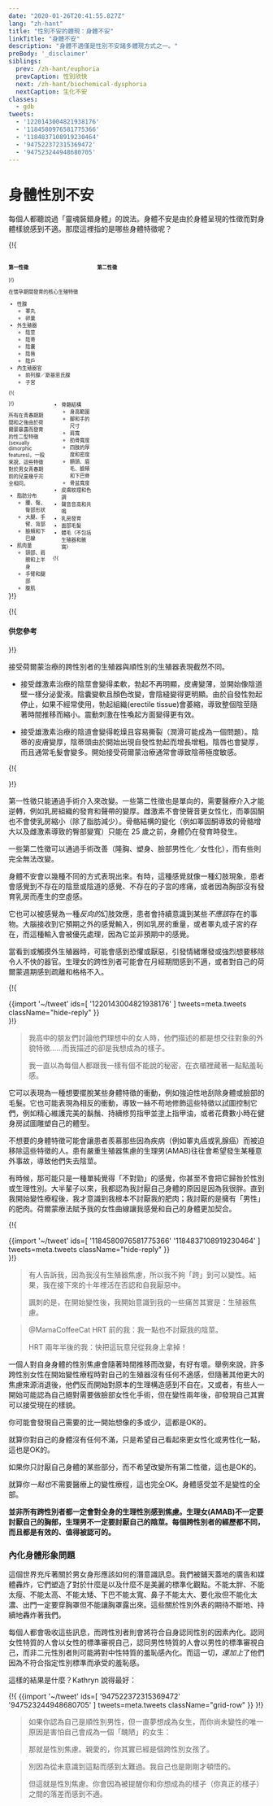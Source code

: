 ```yaml
---
date: "2020-01-26T20:41:55.827Z"
lang: "zh-hant"
title: "性別不安的體現：身體不安"
linkTitle: "身體不安"
description: "身體不適僅是性別不安諸多體現方式之一。"
preBody: '_disclaimer'
siblings:
  prev: /zh-hant/euphoria
  prevCaption: 性別欣快
  next: /zh-hant/biochemical-dysphoria
  nextCaption: 生化不安
classes:
  - gdb
tweets:
  - '1220143004821938176'
  - '1184580976581775366'
  - '1184837108919230464'
  - '947522372315369472'
  - '947523244948680705'
---
```


<!-- # Physical Gender Dysphoria

Everyone has heard of the "born in the wrong body" narrative. Physical dysphoria is discomfort over the shape of one's body due to the sexual characteristics it presents. So what body features are we talking about here? -->

# 身體性別不安

每個人都聽說過「靈魂裝錯身體」的說法。身體不安是由於身體呈現的性徵而對身體樣貌感到不適。那麼這裡指的是哪些身體特徵呢？

{!{
<style>

.fact-grid h4 { font-weight: 600;grid-row: 1; }

.fact-grid li {break-inside: avoid;}

@media (min-width: 500px) {
  .fact-grid {
    display: grid;
    grid-template-columns: 1fr 2fr;
    grid-template-rows: min-content 1fr;
    grid-column-gap: 1em;
    font-size: 0.7em;
  }

  .fact-grid .two-col { column-count: 2; }
}

</style>
<div class="fact-grid ">
  <h4>第一性徵</h4>
  <div>
}!}

<!-- The core reproductive features which develop during pregnancy -->

在懷孕期間發育的核心生殖特徵

<!-- - Gonads
  - Testicles
  - Ovaries
- External Genitalia
  - Penis
  - Clitoris
  - Scrotum
  - Labia
  - Vulva
- Internal Reproductive Organs
  - Prostate / Skene's Gland
  - Uterus -->

- 性腺
  - 睪丸
  - 卵巢
- 外生殖器
  - 陰莖
  - 陰蒂
  - 陰囊
  - 陰唇
  - 陰戶
- 內生殖器官
  - 前列腺／斯基恩氏腺
  - 子宮


{!{ </div>  <h4>第二性徵</h4>
<div class="two-col"> }!}

<!-- All sexually dimorphic features which develop during and after puberty as a result of hormone exposure. In general, these features are all nearly identical for both male and female prepubescent children. -->

所有在青春期期間和之後由於荷爾蒙暴露而發育的性二型特徵(sexually dimorphic features)。一般來說，這些特徵對於男女青春期前的兒童幾乎完全相同。

<!-- - Fat Distribution
  - Waist, Hips, Butt Shape
  - Thighs, Arms, Back
  - Cheeks and Jaw Line
- Muscle Mass
  - Neck, Shoulders and Upper Body
  - Arms and Legs
  - Abdominal
- Skeletal Build
  - Range of Height
  - Size of Feet and Hands
  - Width of Shoulders
  - Rib Cage Breadth
  - Thickness and Density of Limbs
  - Forehead, Brow, Cheek and Jaw bones
  - Pelvic Width
- Skin Texture and Tone
- Voice Pitch and Resonance
- Breast Development
- Facial Hair
- Body Hair (excluding genitals and arm pits) -->

- 脂肪分布
  - 腰、臀、臀部形狀
  - 大腿、手臂、背部
  - 臉頰和下巴線
- 肌肉量
  - 頸部、肩膀和上半身
  - 手臂和腿部
  - 腹肌
- 骨骼結構
  - 身高範圍
  - 腳和手的尺寸
  - 肩寬
  - 肋骨寬度
  - 四肢的厚度和密度
  - 額頭、眉毛、臉頰和下巴骨
  - 骨盆寬度
- 皮膚紋理和色調
- 聲音音高和共鳴
- 乳房發育
- 面部毛髮
- 體毛（不包括生殖器和腋窩）

{!{ </div></div> }!}

{!{ <div class="gutter"><div class="card"><div class="card-body"><h4 class="card-title">供您參考</h4> }!}

<!-- The genitals of a transgender person on hormone therapy do not behave remotely like their cisgender counterparts. -->

接受荷爾蒙治療的跨性別者的生殖器與順性別的生殖器表現截然不同。

<!-- - The estrogenic penis softens, erections become less pronounced, and the skin thins and begins to perspire like a vaginal wall. The scrotum softens and changes color, with the perineal raphe becoming more distinct. Due to the cessation of random erections, the erectile tissue will atrophy if not regularly put to use, causing the entire penis to shrink over time. Vibration becomes more effective for arousal. -->

- 接受雌激素治療的陰莖會變得柔軟，勃起不再明顯，皮膚變薄，並開始像陰道壁一樣分泌愛液。陰囊變軟且顏色改變，會陰縫變得更明顯。由於自發性勃起停止，如果不經常使用，勃起組織(erectile tissue)會萎縮，導致整個陰莖隨著時間推移而縮小。震動刺激在性喚起方面變得更有效。

<!-- - The androgenic vagina becomes dryer & prone to tearing (lubrication can be an issue). The skin of the clitoris thickens, and the clitoral glans grows in length and girth due to the onset of random erections. Labia also become thicker, and often hairier. The onset of HRT often results in extreme sensitivity of the clitoris. -->

- 接受雄激素治療的陰道會變得乾燥且容易撕裂（潤滑可能成為一個問題）。陰蒂的皮膚變厚，陰蒂頭由於開始出現自發性勃起而增長增粗。陰唇也會變厚，而且通常毛髮會變多。開始接受荷爾蒙治療通常會導致陰蒂極度敏感。

{!{ </div></div></div> }!}

<!-- Primary characteristics can only be altered through surgical intervention. Some secondary sexual characteristics are also one-way trips and require medical intervention to undo, namely the growth of breast tissue and the deepening of the vocal chords. Estrogen does not make the voice more feminine, and testosterone does not make breasts shrink (aside from the loss of fat). Changes to skeletal structure (such as enlarging from testosterone and the widening of hips from estrogen) can only occur prior to the age of 25, while the body is still growing. -->

第一性徵只能通過手術介入來改變。一些第二性徵也是單向的，需要醫療介入才能逆轉，例如乳房組織的發育和聲帶的變厚。雌激素不會使聲音更女性化，而睪固酮也不會使乳房縮小（除了脂肪減少）。骨骼結構的變化（例如睪固酮導致的骨骼增大以及雌激素導致的臀部變寬）只能在 25 歲之前，身體仍在發育時發生。

<!-- Some secondary traits can be surgically enhanced (breast augmentation, body contouring, facial masculinization / feminization), and some cannot be changed at all. -->

一些第二性徵可以通過手術改善（隆胸、塑身、臉部男性化／女性化），而有些則完全無法改變。

<!-- Physical dysphoria manifests in several different ways. Sometimes this is felt in a sort of phantom limb phenomenon, where the person can feel sensations from a penis or vagina that is not there, an ache in a uterus that does not exist, or a sense of absence on the chest from breasts that have not grown in. -->

身體不安會以幾種不同的方式表現出來。有時，這種感覺就像一種幻肢現象，患者會感覺到不存在的陰莖或陰道的感覺、不存在的子宮的疼痛，或者因為胸部沒有發育乳房而產生的空虛感。

<!-- It can be felt as a sort of *reverse* phantom effect, where the person is persistently aware of something that should *not* be there. The brain is receiving sensory input that it does not expect, such as the weight of breasts, or the presence of testicles or a uterus, and this input takes priority because it isn't expected. -->

它也可以被感覺為一種*反向的*幻肢效應，患者會持續意識到某些*不應該*存在的事物。大腦接收到它預期之外的感覺輸入，例如乳房的重量，或者睪丸或子宮的存在，而這種輸入會被優先處理，因為它並非預期中的感覺。

<!-- It may be felt as horror or revulsion when looking at or touching the external genitals, triggering emotional outbursts or a strong desire to remove the offending organ. AFAB (assigned female at birth) trans people may experience feelings of wrongness during menstruation, or a sense of alien disconnect from their hormone cycle. -->

當看到或觸摸外生殖器時，可能會感到恐懼或厭惡，引發情緒爆發或強烈想要移除令人不快的器官。生理女的跨性別者可能會在月經期間感到不適，或者對自己的荷爾蒙週期感到疏離和格格不入。

{!{ <div class="gutter">{{import '~/tweet' ids=[
  '1220143004821938176'
] tweets=meta.tweets className="hide-reply" }}</div> }!}

> 我高中的朋友們討論他們理想中的女人時，他們描述的都是想交往對象的外貌特徵……而我描述的卻是我想成為的樣子。
>
> 我一直以為每個人都跟我一樣有個不能說的秘密，在衣櫃裡藏著一點點羞恥感。

<!-- It can manifest as a compulsion to be rid of certain body traits, such as obsessively shaving body or facial hair. This can also manifest in the opposite compulsion, leading to meticulous grooming of those traits in order to try to control them, like maintaining a perfect beard, persistently keeping one's nails manicured and polished, or spending hours in the gym attempting to hone one's shape. -->

它可以表現為一種想要擺脫某些身體特徵的衝動，例如強迫性地刮除身體或臉部的毛髮。它也可能表現為相反的衝動，導致一絲不苟地修飾這些特徵以試圖控制它們，例如精心維護完美的鬍鬚、持續修剪指甲並塗上指甲油，或者花費數小時在健身房試圖雕塑自己的體型。

<!-- Undesired physical features may prompt a person to experience envy of people who have been forced to remove those features due to illnesses, such as testicular or breast cancer. AMABs with severe genital dysphoria tend to have a wish for some kind of freak accident that would cause the loss of their phallus. -->

不想要的身體特徵可能會讓患者羨慕那些因為疾病（例如睪丸癌或乳腺癌）而被迫移除這些特徵的人。患有嚴重生殖器焦慮的生理男(AMAB)往往會希望發生某種意外事故，導致他們失去陰莖。

<!-- Sometimes it may just simply be a feeling of being incorrect, which you may not even attribute to gender or sex. For most of my life, I believed that the reason I hate my body was because I was fat. It wasn't until I started transition that I realized I don't hate my fat at all; I hated having *male* fat. The feminine curves that HRT gave me make me feel so much more in tune with my body. -->

有時候，那可能只是一種單純覺得「不對勁」的感覺，你甚至不會把它歸咎於性別或生理性別。大半輩子以來，我都認為我討厭自己身體的原因是因為我很胖。直到我開始變性療程後，我才意識到我根本不討厭我的肥肉；我討厭的是擁有「男性」的肥肉。荷爾蒙療法賦予我的女性曲線讓我感覺和自己的身體更加契合。



{!{ <div class="gutter">{{import '~/tweet' ids=[
  '1184580976581775366'
  '1184837108919230464'
] tweets=meta.tweets className="hide-reply" }}</div> }!}

> 有人告訴我，因為我沒有生殖器焦慮，所以我不夠「跨」到可以變性。結果，我在接下來的十年裡活在否認和自我厭惡中。
>
> 諷刺的是，在開始變性後，我開始意識到我的一些痛苦其實是：生殖器焦慮。

> @MamaCoffeeCat HRT 前的我：我一點也不討厭我的陰莖。
> 
> HRT 兩年半後的我：快把這玩意兒從我身上拿掉！

<!-- The dysphoria one feels about their body can and will change over time, for better and worse. For example, many trans women enter into transition feeling no disconnect with their genitals, but later find that as larger sources of dysphoria melt away, that they become less comfortable with their original configuration. Alternatively, some may assume that they will absolutely need facial feminization surgery, but then, two years into transition, realize they're actually okay with how they look. -->

一個人對自身身體的性別焦慮會隨著時間推移而改變，有好有壞。舉例來說，許多跨性別女性在開始變性療程時對自己的生殖器沒有任何不適感，但隨著其他更大的焦慮來源消退後，他們反而開始對原本的生理構造感到不自在。又或者，有些人一開始可能認為自己絕對需要做臉部女性化手術，但在變性兩年後，卻發現自己其實可以接受現在的樣貌。

<!-- It's okay for you to realize you need more or less than when you started. -->

你可能會發現自己需要的比一開始想像的多或少，這都是OK的。

<!-- It's okay if you don't hate anything about your body and just wish you looked more feminine or masculine. -->

就算你對自己的身體沒有任何不滿，只是希望自己看起來更女性化或男性化一點，這也是OK的。

<!-- It's okay if you only hate some aspects of your body and don't wish to change all of its sexual characteristics. -->

如果你只討厭自己身體的某些部分，而不希望改變所有第二性徵，這也是OK的。

<!-- It's okay if you don't need medical transition *at all*. Body feelings are not the be-all-end-all of transition. -->

就算你*一點也*不需要醫療上的變性療程，這也完全OK。身體感受並不是變性的全部。

<!-- **Total body physical dysphoria is not a requirement to be transgender. AFABs do not have to hate their chest, AMABs do not have to hate their penis. Every trans person's experience is different. All are valid.** -->

**並非所有跨性別者都一定會對全身的生理性別感到焦慮。生理女(AMAB)不一定要討厭自己的胸部，生理男不一定要討厭自己的陰莖。每個跨性別者的經歷都不同，而且都是有效的、值得被認可的。**

<!-- ### Internalized Body Image Issues -->

### 內化身體形象問題

<!-- The world is full of subconscious messages about how men and women's bodies should be shaped. We are bombarded with advertising and media creating a normalized view of what is and is not beautiful. Don't be too fat, don't be too skinny, don't be too tall, don't be too short, don't have too broad of a chin, don't have too large of a nose, wear makeup but don't wear too much makeup, don't leave the house without a bra, but don't let the bra show. On and on and on, the constant barrage of expectations of gendered appearance. -->

這個世界充斥著關於男女身形應該如何的潛意識訊息。我們被鋪天蓋地的廣告和媒體轟炸，它們塑造了對於什麼是以及什麼不是美麗的標準化觀點。不能太胖、不能太瘦、不能太高、不能太矮、下巴不能太寬、鼻子不能太大、要化妝但不能化太濃、出門一定要穿胸罩但不能讓胸罩露出來。這些關於性別外表的期待不斷地、持續地轟炸著我們。

<!-- Everyone absorbs these messages, and trans people internalize the factors which matter to the gender they align with. Those who align with femininity grow up mapping feminine standards onto themselves, those who align with masculinity map masculine standards on to themselves, and enbies may internalize shame around androgyny. This is *on top* of the shame they are loaded with for not living up to their assigned gender's standards. -->

每個人都會吸收這些訊息，而跨性別者則會將符合自身認同性別的因素內化。認同女性特質的人會以女性的標準審視自己，認同男性特質的人會以男性的標準審視自己，而非二元性別者則可能將對中性特質的羞恥感內化。而這一切，*還加上*了他們因為不符合指定性別標準而承受的羞恥感。

<!-- What is the end result of this? Kathryn said it best: -->

這樣的結果是什麼？Kathryn 說得最好：

{!{ {{import '~/tweet' ids=[
  '947522372315369472'
  '947523244948680705'
] tweets=meta.tweets className="grid-row" }} }!}

> 如果你認為自己是順性別男性，但一直夢想成為女生，而你尚未變性的唯一原因是害怕自己會成為一個「醜陋」的女生：
>
> 那就是性別焦慮。親愛的，你其實已經是個跨性別女孩了。

> 別因為從未意識到這點而感到太難過。我自己也是剛剛才頓悟的。
>
> 但這就是性別焦慮。你會因為被提醒你和你想成為的樣子（你真正的樣子）之間的落差而感到不適。
